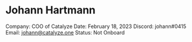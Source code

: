 # Johann Hartmann

Company: COO of Catalyze
Date: February 18, 2023
Discord: johann#0415
Email: johann@catalyze.one
Status: Not Onboard